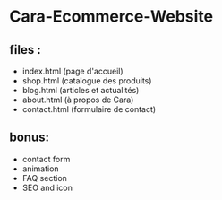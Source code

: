 # Cara-Ecommerce-Website

## files : 
- index.html (page d'accueil)
- shop.html (catalogue des produits)
- blog.html (articles et actualités)
- about.html (à propos de Cara)
- contact.html (formulaire de contact)

## bonus:
- contact form
- animation
- FAQ section
- SEO and icon